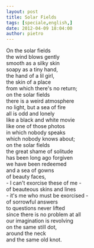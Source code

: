 ```yaml
---
layout: post
title: Solar Fields
tags: [speciale,english,]
date: 2012-04-09 18:04:00
author: pietro
---
```

On the solar fields<br/>the wind blows gently<br/>smooth as a silky skin<br/>soapy as a tiny hand,<br/>the hand of a lil girl,<br/>the skin of a place<br/>from which there's no return;<br/>on the solar fields<br/>there is a weird atmosphere<br/>no light, but a sea of fire<br/>all is odd and lonely<br/>like a black and white movie<br/>like one of those photos<br/>in which nobody speaks<br/>which nobody knows about;<br/>on the solar fields<br/>the great shame of solitude<br/>has been long ago forgiven<br/>we have been redeemed<br/>and a sea of gowns<br/>of beauty faces,<br/>- I can't exorcise these of me -<br/>of beauteous skins and lines<br/>- it's me who must be exorcised -<br/>of sorrowful answers<br/>to questions never lifted<br/>since there is no problem at all<br/>our imagination is revolving<br/>on the same still dot,<br/>around the neck<br/>and the same old knot.

